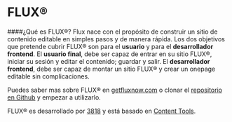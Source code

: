 # FLUX®

####¿Qué es FLUX®?
Flux nace con el propósito de construir un sitio de contenido editable en simples pasos y de manera rápida. Los dos objetivos que pretende cubrir FLUX® son para el **usuario** y para el **desarrollador frontend**.
El **usuario final**, debe ser capaz de entrar en su sitio FLUX®, iniciar su sesión y editar el contenido; guardar y salir.
El **desarrollador frontend**, debe ser capaz de montar un sitio FLUX® y crear un onepage editable sin complicaciones.

Puedes saber mas sobre FLUX® en [getfluxnow.com](http://getfluxnow.com/) o clonar el [repositorio en Github](https://github.com/3818/flux) y empezar a utilizarlo.

FLUX® es desarrollado por [3818](http://3818.com.ar/) y está basado en [Content Tools](http://getcontenttools.com/).
